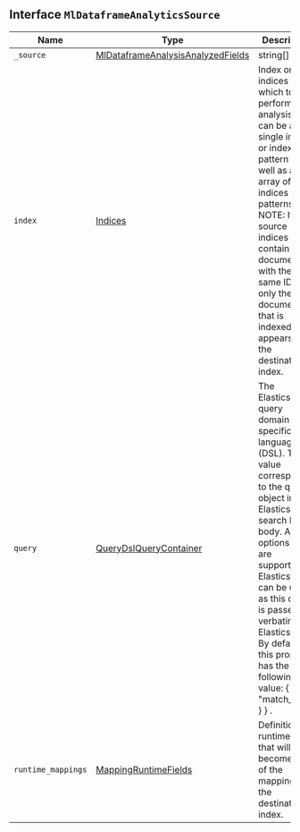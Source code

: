 ## Interface `MlDataframeAnalyticsSource`

| Name | Type | Description |
| - | - | - |
| `_source` | [MlDataframeAnalysisAnalyzedFields](./MlDataframeAnalysisAnalyzedFields.md) | string[] | Specify `includes` and/or ` excludes patterns to select which fields will be present in the destination. Fields that are excluded cannot be included in the analysis. |
| `index` | [Indices](./Indices.md) | Index or indices on which to perform the analysis. It can be a single index or index pattern as well as an array of indices or patterns. NOTE: If your source indices contain documents with the same IDs, only the document that is indexed last appears in the destination index. |
| `query` | [QueryDslQueryContainer](./QueryDslQueryContainer.md) | The Elasticsearch query domain-specific language (DSL). This value corresponds to the query object in an Elasticsearch search POST body. All the options that are supported by Elasticsearch can be used, as this object is passed verbatim to Elasticsearch. By default, this property has the following value: { "match_all": { } } . |
| `runtime_mappings` | [MappingRuntimeFields](./MappingRuntimeFields.md) | Definitions of runtime fields that will become part of the mapping of the destination index. |
